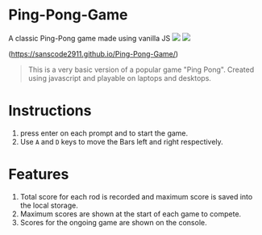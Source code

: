 # Ping-Pong-Game
A classic Ping-Pong game made using vanilla JS
<img src="https://img.shields.io/github/issues/parikshit223933/Ping-Pong-Game-JS"> <img src="https://img.shields.io/badge/Dev-Complete-brightgreen">

(https://sanscode2911.github.io/Ping-Pong-Game/)
> This is a very basic version of a popular game "Ping Pong". Created using javascript and playable on laptops and desktops.
# Instructions
1. press enter on each prompt and to start the game.
2. Use `A` and `D` keys to move the Bars left and right respectively.
# Features
1. Total score for each rod is recorded and maximum score is saved into the local storage.
2. Maximum scores are shown at the start of each game to compete.
3. Scores for the ongoing game are shown on the console.
